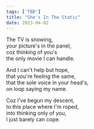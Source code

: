 ```yaml
---
tags: ['TBD']
title: "She's In The Static"
date: 2023-04-02
---
```


The TV is snowing,  
your picture's in the panel,  
coz thinking of you's  
the only movie I can handle.

And I can't help but hope,  
that you're feeling the same,  
that the sole voice in your head's,  
on loop saying my name.

Coz I've begun my descent,  
to this place where I'm roped,  
into thinking only of you,  
I just barely can cope.

